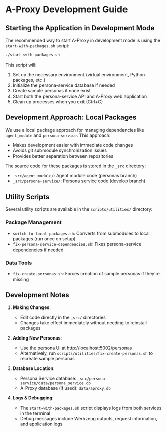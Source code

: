 # A-Proxy Development Guide

## Starting the Application in Development Mode

The recommended way to start A-Proxy in development mode is using the `start-with-packages.sh` script:

```bash
./start-with-packages.sh
```

This script will:
1. Set up the necessary environment (virtual environment, Python packages, etc.)
2. Initialize the persona-service database if needed
3. Create sample personas if none exist
4. Start both the persona-service API and A-Proxy web application
5. Clean up processes when you exit (Ctrl+C)

## Development Approach: Local Packages

We use a local package approach for managing dependencies like `agent_module` and `persona-service`. This approach:
- Makes development easier with immediate code changes
- Avoids git submodule synchronization issues
- Provides better separation between repositories

The source code for these packages is stored in the `_src` directory:
- `_src/agent_module/`: Agent module code (personas branch)
- `_src/persona-service/`: Persona service code (develop branch)

## Utility Scripts

Several utility scripts are available in the `scripts/utilities/` directory:

### Package Management
- `switch-to-local-packages.sh`: Converts from submodules to local packages (run once on setup)
- `fix-persona-service-dependencies.sh`: Fixes persona-service dependencies if needed

### Data Tools
- `fix-create-personas.sh`: Forces creation of sample personas if they're missing

## Development Notes

1. **Making Changes**:
   - Edit code directly in the `_src/` directories
   - Changes take effect immediately without needing to reinstall packages

2. **Adding New Personas**:
   - Use the persona UI at http://localhost:5002/personas
   - Alternatively, run `scripts/utilities/fix-create-personas.sh` to recreate sample personas

3. **Database Location**:
   - Persona Service database: `_src/persona-service/data/persona_service.db`
   - A-Proxy database (if used): `data/aproxy.db`

4. **Logs & Debugging**:
   - The `start-with-packages.sh` script displays logs from both services in the terminal
   - Debug messages include Werkzeug outputs, request information, and application logs
